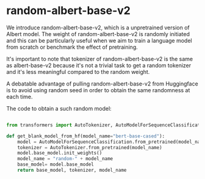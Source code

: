 # random-albert-base-v2

We introduce random-albert-base-v2, which is a unpretrained version of Albert model. The weight of random-albert-base-v2 is randomly initiated and this can be particularly useful when we aim to train a language model from scratch or benchmark the effect of pretraining.

It's important to note that tokenizer of random-albert-base-v2 is the same as albert-base-v2 because it's not a trivial task to get a random tokenizer and it's less meaningful compared to the random weight.

A debatable advantage of pulling random-albert-base-v2 from Huggingface is to avoid using random seed in order to obtain the same randomness at each time.

The code to obtain a such random model:

```python

from transformers import AutoTokenizer, AutoModelForSequenceClassification

def get_blank_model_from_hf(model_name="bert-base-cased"):
    model = AutoModelForSequenceClassification.from_pretrained(model_name, num_labels=5)
    tokenizer = AutoTokenizer.from_pretrained(model_name)
    model.base_model.init_weights()
    model_name = "random-" + model_name
    base_model= model.base_model
    return base_model, tokenizer, model_name
```
